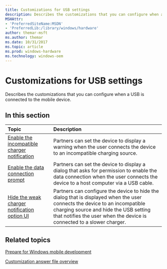 ```yaml
---
title: Customizations for USB settings
description: Describes the customizations that you can configure when a USB is connected to the mobile device.
MSHAttr:
- 'PreferredSiteName:MSDN'
- 'PreferredLib:/library/windows/hardware'
author: themar-msft
ms.author: themar
ms.date: 10/31/2017
ms.topic: article
ms.prod: windows-hardware
ms.technology: windows-oem
---
```

# Customizations for USB settings

Describes the customizations that you can configure when a USB is connected to the mobile device.

## In this section

| Topic                                 | Description                                                                                   |
|:--------------------------------------|:----------------------------------------------------------------------------------------------|
| [Enable the incompatible charger notification](enable-the-incompatible-charger-notification.md) | Partners can set the device to display a warning when the user connects the device to an incompatible charging source.   |
| [Enable the data connection prompt](enable-the-data-connection-prompt.md)                       | Partners can set the device to display a dialog that asks for permission to enable the data connection when the user connects the device to a host computer via a USB cable.     |
| [Hide the weak charger notification option UI](hide-the-weak-charger-notification-option-ui.md) | Partners can configure the device to hide the dialog that is displayed when the user connects the device to an incompatible charging source and hide the USB setting that notifies the user when the device is connected to a slower charger.                  |

## Related topics

[Prepare for Windows mobile development](https://docs.microsoft.com/en-us/windows-hardware/manufacture/mobile/preparing-for-windows-mobile-development)

[Customization answer file overview](https://docs.microsoft.com/en-us/windows-hardware/customize/mobile/mcsf/customization-answer-file)
